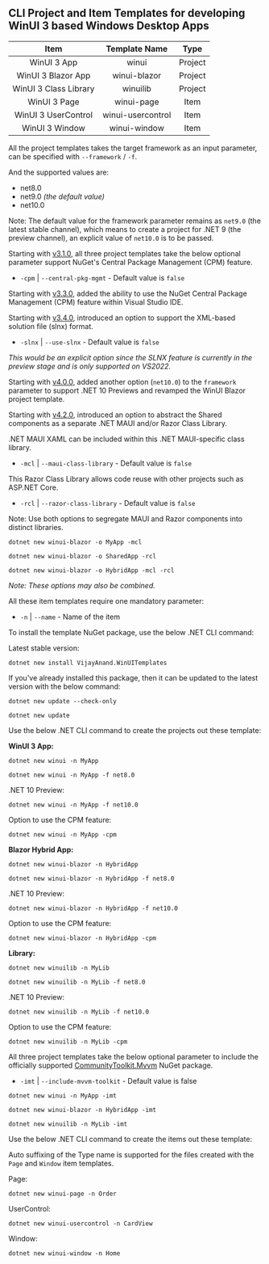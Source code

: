 ## CLI Project and Item Templates for developing WinUI 3 based Windows Desktop Apps

|Item|Template Name|Type|
|:---:|:---:|:---:|
|WinUI 3 App|winui|Project|
|WinUI 3 Blazor App|winui-blazor|Project|
|WinUI 3 Class Library|winuilib|Project|
|WinUI 3 Page|winui-page|Item|
|WinUI 3 UserControl|winui-usercontrol|Item|
|WinUI 3 Window|winui-window|Item|

All the project templates takes the target framework as an input parameter, can be specified with `--framework` / `-f`.

And the supported values are:

* net8.0
* net9.0 *(the default value)*
* net10.0

Note: The default value for the framework parameter remains as `net9.0` (the latest stable channel), which means to create a project for .NET 9 (the preview channel), an explicit value of `net10.0` is to be passed.

Starting with [v3.1.0](https://www.nuget.org/packages/VijayAnand.WinUITemplates/3.1.0), all three project templates take the below optional parameter support NuGet's Central Package Management (CPM) feature.

* `-cpm` | `--central-pkg-mgmt` - Default value is `false`

Starting with [v3.3.0](https://www.nuget.org/packages/VijayAnand.WinUITemplates/3.3.0), added the ability to use the NuGet Central Package Management (CPM) feature within Visual Studio IDE.

Starting with [v3.4.0](https://www.nuget.org/packages/VijayAnand.WinUITemplates/3.4.0), introduced an option to support the XML-based solution file (slnx) format.

* `-slnx` | `--use-slnx` - Default value is `false`

*This would be an explicit option since the SLNX feature is currently in the preview stage and is only supported on VS2022.*

Starting with [v4.0.0](https://www.nuget.org/packages/VijayAnand.WinUITemplates/4.0.0), added another option (`net10.0`) to the `framework` parameter to support .NET 10 Previews and revamped the WinUI Blazor project template.

Starting with [v4.2.0](https://www.nuget.org/packages/VijayAnand.WinUITemplates/4.2.0), introduced an option to abstract the Shared components as a separate .NET MAUI and/or Razor Class Library.

.NET MAUI XAML can be included within this .NET MAUI-specific class library.

* `-mcl` | `--maui-class-library` - Default value is `false`

This Razor Class Library allows code reuse with other projects such as ASP.NET Core.

* `-rcl` | `--razor-class-library` - Default value is `false`

Note: Use both options to segregate MAUI and Razor components into distinct libraries.

```shell
dotnet new winui-blazor -o MyApp -mcl
```

```shell
dotnet new winui-blazor -o SharedApp -rcl
```

```shell
dotnet new winui-blazor -o HybridApp -mcl -rcl
```
*Note: These options may also be combined.*

All these item templates require one mandatory parameter:

* `-n` | `--name` - Name of the item

To install the template NuGet package, use the below .NET CLI command:

Latest stable version:

```shell
dotnet new install VijayAnand.WinUITemplates
```

<!--
Latest preview version:

```shell
dotnet new install VijayAnand.WinUITemplates::2.2.0-preview.4
```
-->

If you've already installed this package, then it can be updated to the latest version with the below command:

```shell
dotnet new update --check-only
```
```shell
dotnet new update
```

Use the below .NET CLI command to create the projects out these template:

**WinUI 3 App:**

```shell
dotnet new winui -n MyApp
```

```shell
dotnet new winui -n MyApp -f net8.0
```

.NET 10 Preview:

```shell
dotnet new winui -n MyApp -f net10.0
```

Option to use the CPM feature:
```shell
dotnet new winui -n MyApp -cpm
```

**Blazor Hybrid App:**

```shell
dotnet new winui-blazor -n HybridApp
```

```shell
dotnet new winui-blazor -n HybridApp -f net8.0
```

.NET 10 Preview:

```shell
dotnet new winui-blazor -n HybridApp -f net10.0
```

Option to use the CPM feature:
```shell
dotnet new winui-blazor -n HybridApp -cpm
```

**Library:**

```shell
dotnet new winuilib -n MyLib
```

```shell
dotnet new winuilib -n MyLib -f net8.0
```

.NET 10 Preview:

```shell
dotnet new winuilib -n MyLib -f net10.0
```

Option to use the CPM feature:
```shell
dotnet new winuilib -n MyLib -cpm
```

All three project templates take the below optional parameter to include the officially supported [CommunityToolkit.Mvvm](https://www.nuget.org/packages/CommunityToolkit.Mvvm/) NuGet package.

* `-imt` | `--include-mvvm-toolkit` - Default value is false

```shell
dotnet new winui -n MyApp -imt
```

```shell
dotnet new winui-blazor -n HybridApp -imt
```

```shell
dotnet new winuilib -n MyLib -imt
```

Use the below .NET CLI command to create the items out these template:

Auto suffixing of the Type name is supported for the files created with the `Page` and `Window` item templates.

Page:
```shell
dotnet new winui-page -n Order
```

UserControl:
```shell
dotnet new winui-usercontrol -n CardView
```

Window:
```shell
dotnet new winui-window -n Home
```
